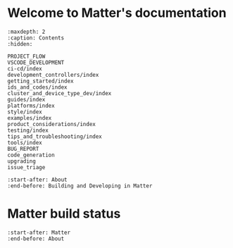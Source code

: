 # Welcome to Matter's documentation

```{toctree}
:maxdepth: 2
:caption: Contents
:hidden:

PROJECT_FLOW
VSCODE_DEVELOPMENT
ci-cd/index
development_controllers/index
getting_started/index
ids_and_codes/index
cluster_and_device_type_dev/index
guides/index
platforms/index
style/index
examples/index
product_considerations/index
testing/index
tips_and_troubleshooting/index
tools/index
BUG_REPORT
code_generation
upgrading
issue_triage
```

```{include} README.md
:start-after: About
:end-before: Building and Developing in Matter
```

# Matter build status

```{include} README.md
:start-after: Matter
:end-before: About
```
